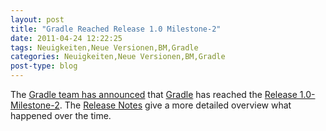 ```yaml
---
layout: post
title: "Gradle Reached Release 1.0 Milestone-2"
date: 2011-04-24 12:22:25
tags: Neuigkeiten,Neue Versionen,BM,Gradle
categories: Neuigkeiten,Neue Versionen,BM,Gradle
post-type: blog
---
```

The <a href="http://wiki.gradle.org/display/GRADLE/2011/04/09/Gradle+1.0-milestone-2+released">Gradle team has announced</a> that <a href="http://www.gradle.org">Gradle</a> has reached the <a href="http://gradle.org/downloads.html">Release 1.0-Milestone-2</a>. The <a href="http://wiki.gradle.org/display/GRADLE/Gradle+1.0-milestone-2+Release+Notes">Release Notes</a> give a more detailed overview what happened over the time.
